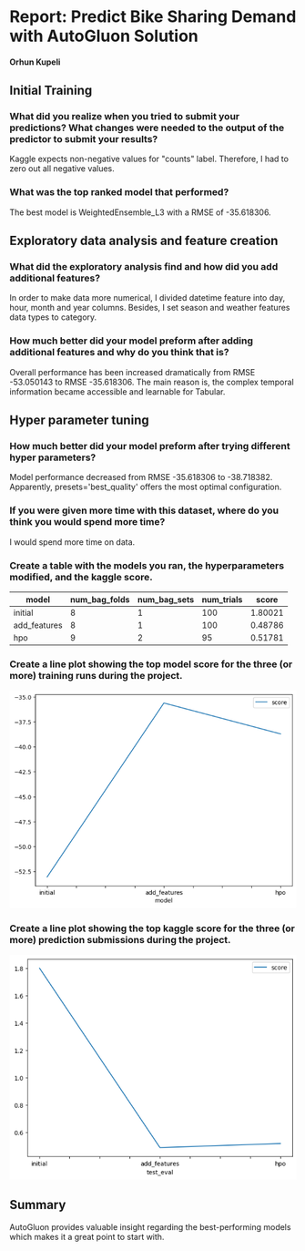 # Report: Predict Bike Sharing Demand with AutoGluon Solution
#### Orhun Kupeli

## Initial Training
### What did you realize when you tried to submit your predictions? What changes were needed to the output of the predictor to submit your results?
Kaggle expects non-negative values for "counts" label. Therefore, I had to zero out all negative values.

### What was the top ranked model that performed?
The best model is WeightedEnsemble_L3 with a RMSE of -35.618306.

## Exploratory data analysis and feature creation
### What did the exploratory analysis find and how did you add additional features?
In order to make data more numerical, I divided datetime feature into day, hour, month and year columns. Besides, I set 
season and weather features data types to category.

### How much better did your model preform after adding additional features and why do you think that is?
Overall performance has been increased dramatically from RMSE -53.050143 to RMSE -35.618306. The main reason is, the complex temporal information became accessible and learnable for Tabular.

## Hyper parameter tuning
### How much better did your model preform after trying different hyper parameters?
Model performance decreased from RMSE -35.618306 to -38.718382. Apparently, presets='best_quality' offers the most optimal configuration.

### If you were given more time with this dataset, where do you think you would spend more time?
I would spend more time on data.

### Create a table with the models you ran, the hyperparameters modified, and the kaggle score.
|model| num_bag_folds | num_bag_sets | num_trials |score|
|--|---------------|--------------|------------|-|
|initial| 8             | 1            | 100        |1.80021|
|add_features| 8             | 1            | 100        |0.48786|
|hpo| 9             | 2            | 95         |0.51781|

### Create a line plot showing the top model score for the three (or more) training runs during the project.

![model_train_score.png](img/model_train_score.png)

### Create a line plot showing the top kaggle score for the three (or more) prediction submissions during the project.

![model_test_score.png](img/model_test_score.png)

## Summary

AutoGluon provides valuable insight regarding the best-performing models which makes it a great point to start with.